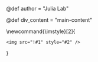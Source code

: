 @def author = "Julia Lab"

@def div_content = "main-content"

\newcommand{\imstyle}[2]{
  ~~~
  <img src="!#1" style="#2" />
  ~~~
}
